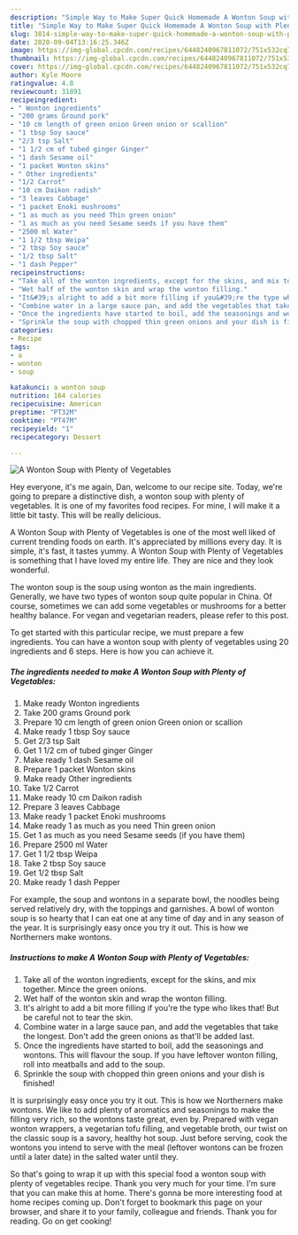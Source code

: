 ```yaml
---
description: "Simple Way to Make Super Quick Homemade A Wonton Soup with Plenty of Vegetables"
title: "Simple Way to Make Super Quick Homemade A Wonton Soup with Plenty of Vegetables"
slug: 3814-simple-way-to-make-super-quick-homemade-a-wonton-soup-with-plenty-of-vegetables
date: 2020-09-04T13:16:25.346Z
image: https://img-global.cpcdn.com/recipes/6448240967811072/751x532cq70/a-wonton-soup-with-plenty-of-vegetables-recipe-main-photo.jpg
thumbnail: https://img-global.cpcdn.com/recipes/6448240967811072/751x532cq70/a-wonton-soup-with-plenty-of-vegetables-recipe-main-photo.jpg
cover: https://img-global.cpcdn.com/recipes/6448240967811072/751x532cq70/a-wonton-soup-with-plenty-of-vegetables-recipe-main-photo.jpg
author: Kyle Moore
ratingvalue: 4.8
reviewcount: 31891
recipeingredient:
- " Wonton ingredients"
- "200 grams Ground pork"
- "10 cm length of green onion Green onion or scallion"
- "1 tbsp Soy sauce"
- "2/3 tsp Salt"
- "1 1/2 cm of tubed ginger Ginger"
- "1 dash Sesame oil"
- "1 packet Wonton skins"
- " Other ingredients"
- "1/2 Carrot"
- "10 cm Daikon radish"
- "3 leaves Cabbage"
- "1 packet Enoki mushrooms"
- "1 as much as you need Thin green onion"
- "1 as much as you need Sesame seeds if you have them"
- "2500 ml Water"
- "1 1/2 tbsp Weipa"
- "2 tbsp Soy sauce"
- "1/2 tbsp Salt"
- "1 dash Pepper"
recipeinstructions:
- "Take all of the wonton ingredients, except for the skins, and mix together. Mince the green onions."
- "Wet half of the wonton skin and wrap the wonton filling."
- "It&#39;s alright to add a bit more filling if you&#39;re the type who likes that! But be careful not to tear the skin."
- "Combine water in a large sauce pan, and add the vegetables that take the longest. Don&#39;t add the green onions as that&#39;ll be added last."
- "Once the ingredients have started to boil, add the seasonings and wontons. This will flavour the soup.  If you have leftover wonton filling, roll into meatballs and add to the soup."
- "Sprinkle the soup with chopped thin green onions and your dish is finished!"
categories:
- Recipe
tags:
- a
- wonton
- soup

katakunci: a wonton soup 
nutrition: 164 calories
recipecuisine: American
preptime: "PT32M"
cooktime: "PT47M"
recipeyield: "1"
recipecategory: Dessert

---
```



![A Wonton Soup with Plenty of Vegetables](https://img-global.cpcdn.com/recipes/6448240967811072/751x532cq70/a-wonton-soup-with-plenty-of-vegetables-recipe-main-photo.jpg)

Hey everyone, it's me again, Dan, welcome to our recipe site. Today, we're going to prepare a distinctive dish, a wonton soup with plenty of vegetables. It is one of my favorites food recipes. For mine, I will make it a little bit tasty. This will be really delicious.

A Wonton Soup with Plenty of Vegetables is one of the most well liked of current trending foods on earth. It's appreciated by millions every day. It is simple, it's fast, it tastes yummy. A Wonton Soup with Plenty of Vegetables is something that I have loved my entire life. They are nice and they look wonderful.

The wonton soup is the soup using wonton as the main ingredients. Generally, we have two types of wonton soup quite popular in China. Of course, sometimes we can add some vegetables or mushrooms for a better healthy balance. For vegan and vegetarian readers, please refer to this post.


To get started with this particular recipe, we must prepare a few ingredients. You can have a wonton soup with plenty of vegetables using 20 ingredients and 6 steps. Here is how you can achieve it.

<!--inarticleads1-->

##### The ingredients needed to make A Wonton Soup with Plenty of Vegetables:

1. Make ready  Wonton ingredients
1. Take 200 grams Ground pork
1. Prepare 10 cm length of green onion Green onion or scallion
1. Make ready 1 tbsp Soy sauce
1. Get 2/3 tsp Salt
1. Get 1 1/2 cm of tubed ginger Ginger
1. Make ready 1 dash Sesame oil
1. Prepare 1 packet Wonton skins
1. Make ready  Other ingredients
1. Take 1/2 Carrot
1. Make ready 10 cm Daikon radish
1. Prepare 3 leaves Cabbage
1. Make ready 1 packet Enoki mushrooms
1. Make ready 1 as much as you need Thin green onion
1. Get 1 as much as you need Sesame seeds (if you have them)
1. Prepare 2500 ml Water
1. Get 1 1/2 tbsp Weipa
1. Take 2 tbsp Soy sauce
1. Get 1/2 tbsp Salt
1. Make ready 1 dash Pepper


For example, the soup and wontons in a separate bowl, the noodles being served relatively dry, with the toppings and garnishes. A bowl of wonton soup is so hearty that I can eat one at any time of day and in any season of the year. It is surprisingly easy once you try it out. This is how we Northerners make wontons. 

<!--inarticleads2-->

##### Instructions to make A Wonton Soup with Plenty of Vegetables:

1. Take all of the wonton ingredients, except for the skins, and mix together. Mince the green onions.
1. Wet half of the wonton skin and wrap the wonton filling.
1. It&#39;s alright to add a bit more filling if you&#39;re the type who likes that! But be careful not to tear the skin.
1. Combine water in a large sauce pan, and add the vegetables that take the longest. Don&#39;t add the green onions as that&#39;ll be added last.
1. Once the ingredients have started to boil, add the seasonings and wontons. This will flavour the soup.  If you have leftover wonton filling, roll into meatballs and add to the soup.
1. Sprinkle the soup with chopped thin green onions and your dish is finished!


It is surprisingly easy once you try it out. This is how we Northerners make wontons. We like to add plenty of aromatics and seasonings to make the filling very rich, so the wontons taste great, even by. Prepared with vegan wonton wrappers, a vegetarian tofu filling, and vegetable broth, our twist on the classic soup is a savory, healthy hot soup. Just before serving, cook the wontons you intend to serve with the meal (leftover wontons can be frozen until a later date) in the salted water until they. 

So that's going to wrap it up with this special food a wonton soup with plenty of vegetables recipe. Thank you very much for your time. I'm sure that you can make this at home. There's gonna be more interesting food at home recipes coming up. Don't forget to bookmark this page on your browser, and share it to your family, colleague and friends. Thank you for reading. Go on get cooking!

